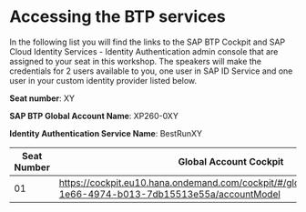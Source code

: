 # Accessing the BTP services

In the following list you will find the links to the SAP BTP Cockpit and SAP Cloud Identity Services - Identity Authentication admin console that are assigned to your seat in this workshop. The speakers will make the credentials for 2 users available to you, one user in SAP ID Service and one user in your custom identity provider listed below.

**Seat number**: XY

**SAP BTP Global Account Name**: XP260-0XY

**Identity Authentication Service Name**: BestRunXY

| Seat Number | Global Account Cockpit | Identity Authentication Service console | Sample App |
| ----------- | ---------------------- | --------------------------------------- | ---------- |
| 01 | https://cockpit.eu10.hana.ondemand.com/cockpit/#/globalaccount/e286338d-1e66-4974-b013-7db15513e55a/accountModel | https://bestrun01.accounts.ondemand.com/admin/ | ???? |
